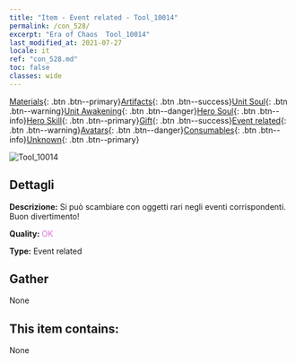 ```yaml
---
title: "Item - Event related - Tool_10014"
permalink: /con_528/
excerpt: "Era of Chaos  Tool_10014"
last_modified_at: 2021-07-27
locale: it
ref: "con_528.md"
toc: false
classes: wide
---
```

 [Materials](/ItemsIT/){: .btn .btn--primary}[Artifacts](/ItemsIT/Artifacts/){: .btn .btn--success}[Unit Soul](/ItemsIT/UnitSoul/){: .btn .btn--warning}[Unit Awakening](/ItemsIT/UnitAwakening/){: .btn .btn--danger}[Hero Soul](/ItemsIT/HeroSoul/){: .btn .btn--info}[Hero Skill](/ItemsIT/HeroSkill/){: .btn .btn--primary}[Gift](/ItemsIT/Gift/){: .btn .btn--success}[Event related](/ItemsIT/Events/){: .btn .btn--warning}[Avatars](/ItemsIT/Avatars/){: .btn .btn--danger}[Consumables](/ItemsIT/Consumables/){: .btn .btn--info}[Unknown](/ItemsIT/Unknown/){: .btn .btn--primary}

 ![Tool_10014](/images/t/i_10014.png)

## Dettagli
 **Descrizione:** Si può scambiare con oggetti rari negli eventi corrispondenti. Buon divertimento!

 **Quality:** <span style="color: #DA70D6">OK</span>

 **Type:** Event related

## Gather

  None

## This item contains:

  None

